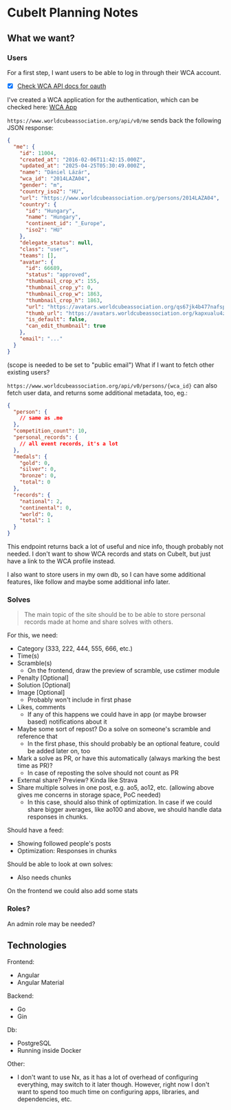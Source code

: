 # CubeIt Planning Notes

## What we want?

### Users

For a first step, I want users to be able to log in through their WCA account.

- [x] [Check WCA API docs for oauth](https://www.worldcubeassociation.org/help/api)

I've created a WCA application for the authentication, which can be checked here: [WCA App](https://www.worldcubeassociation.org/oauth/applications/1317)

`https://www.worldcubeassociation.org/api/v0/me` sends back the following JSON response:

```json
{
  "me": {
    "id": 11004,
    "created_at": "2016-02-06T11:42:15.000Z",
    "updated_at": "2025-04-25T05:30:49.000Z",
    "name": "Dániel Lázár",
    "wca_id": "2014LAZA04",
    "gender": "m",
    "country_iso2": "HU",
    "url": "https://www.worldcubeassociation.org/persons/2014LAZA04",
    "country": {
      "id": "Hungary",
      "name": "Hungary",
      "continent_id": "_Europe",
      "iso2": "HU"
    },
    "delegate_status": null,
    "class": "user",
    "teams": [],
    "avatar": {
      "id": 66689,
      "status": "approved",
      "thumbnail_crop_x": 155,
      "thumbnail_crop_y": 0,
      "thumbnail_crop_w": 1863,
      "thumbnail_crop_h": 1863,
      "url": "https://avatars.worldcubeassociation.org/qs67jk4b477nafspfk5rgjsulhm3",
      "thumb_url": "https://avatars.worldcubeassociation.org/kapxualu4z4x7ncjtobcv6ecdm5x",
      "is_default": false,
      "can_edit_thumbnail": true
    },
    "email": "..."
  }
}
```

(scope is needed to be set to "public email")
What if I want to fetch other existing users?

`https://www.worldcubeassociation.org/api/v0/persons/{wca_id}` can also fetch user data, and returns some additional metadata, too, eg.:

```json
{
  "person": {
    // same as .me
  },
  "competition_count": 10,
  "personal_records": {
    // all event records, it's a lot
  },
  "medals": {
    "gold": 0,
    "silver": 0,
    "bronze": 0,
    "total": 0
  },
  "records": {
    "national": 2,
    "continental": 0,
    "world": 0,
    "total": 1
  }
}
```

This endpoint returns back a lot of useful and nice info, though probably not needed. I don't want to show WCA records and stats on CubeIt, but just have a link to the WCA profile instead.

I also want to store users in my own db, so I can have some additional features, like follow and maybe some additional info later.

### Solves

> The main topic of the site should be to be able to store personal records made at home and share solves with others.

For this, we need:

- Category (333, 222, 444, 555, 666, etc.)
- Time(s)
- Scramble(s)
  - On the frontend, draw the preview of scramble, use cstimer module
- Penalty [Optional]
- Solution [Optional]
- Image [Optional]
  - Probably won't include in first phase
- Likes, comments
  - If any of this happens we could have in app (or maybe browser based) notifications about it
- Maybe some sort of repost? Do a solve on someone's scramble and reference that
  - In the first phase, this should probably be an optional feature, could be added later on, too
- Mark a solve as PR, or have this automatically (always marking the best time as PR)?
  - In case of reposting the solve should not count as PR
- External share? Preview? Kinda like Strava
- Share multiple solves in one post, e.g. ao5, ao12, etc. (allowing above gives me concerns in storage space, PoC needed)
  - In this case, should also think of optimization. In case if we could share bigger averages, like ao100 and above, we should handle data responses in chunks.

Should have a feed:

- Showing followed people's posts
- Optimization: Responses in chunks

Should be able to look at own solves:

- Also needs chunks

On the frontend we could also add some stats

### Roles?

An admin role may be needed?

## Technologies

Frontend:

- Angular
- Angular Material

Backend:

- Go
- Gin

Db:

- PostgreSQL
- Running inside Docker

Other:

- I don't want to use Nx, as it has a lot of overhead of configuring everything, may switch to it later though. However, right now I don't want to spend too much time on configuring apps, libraries, and dependencies, etc.
